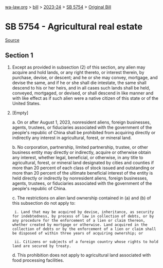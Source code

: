 [wa-law.org](/) > [bill](/bill/) > [2023-24](/bill/2023-24/) > [SB 5754](/bill/2023-24/sb/5754/) > [Original Bill](/bill/2023-24/sb/5754/1/)

# SB 5754 - Agricultural real estate

[Source](http://lawfilesext.leg.wa.gov/biennium/2023-24/Pdf/Bills/Senate%20Bills/5754.pdf)

## Section 1
1. Except as provided in subsection (2) of this section, any alien may acquire and hold lands, or any right thereto, or interest therein, by purchase, devise, or descent; and he or she may convey, mortgage, and devise the same, and if he or she shall die intestate, the same shall descend to his or her heirs, and in all cases such lands shall be held, conveyed, mortgaged, or devised, or shall descend in like manner and with like effect as if such alien were a native citizen of this state or of the United States.

2. [Empty]

    a. On or after August 1, 2023, nonresident aliens, foreign businesses, agents, trustees, or fiduciaries associated with the government of the people's republic of China shall be prohibited from acquiring directly or indirectly any interest in agricultural, forest, or mineral land.

    b. No corporation, partnership, limited partnership, trustee, or other business entity may directly or indirectly, acquire or otherwise obtain any interest, whether legal, beneficial, or otherwise, in any title to agricultural, forest, or mineral land designated by cities and counties if more than 20 percent of each class of stock issued and outstanding or more than 20 percent of the ultimate beneficial interest of the entity is held directly or indirectly by nonresident aliens, foreign businesses, agents, trustees, or fiduciaries associated with the government of the people's republic of China.

    c. The restrictions on alien land ownership contained in (a) and (b) of this subsection do not apply to:

        i. Land that may be acquired by devise, inheritance, as security for indebtedness, by process of law in collection of debts, or by any procedure for the enforcement of a lien or claim thereon, whether created by mortgage or otherwise. Land acquired in the collection of debts or by the enforcement of a lien or claim shall be disposed of within three years of acquiring ownership; or

        ii. Citizens or subjects of a foreign country whose rights to hold land are secured by treaty.

    d. This prohibition does not apply to agricultural land associated with food processing facilities.
